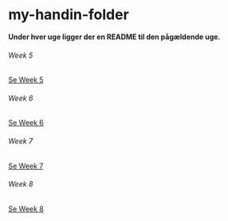 # my-handin-folder
**Under hver uge ligger der en README til den pågældende uge.**
###### Week 5
[Se Week 5](week5)
###### Week 6
[Se Week 6](week6)
###### Week 7
[Se Week 7](week7)
###### Week 8
[Se Week 8](week8)